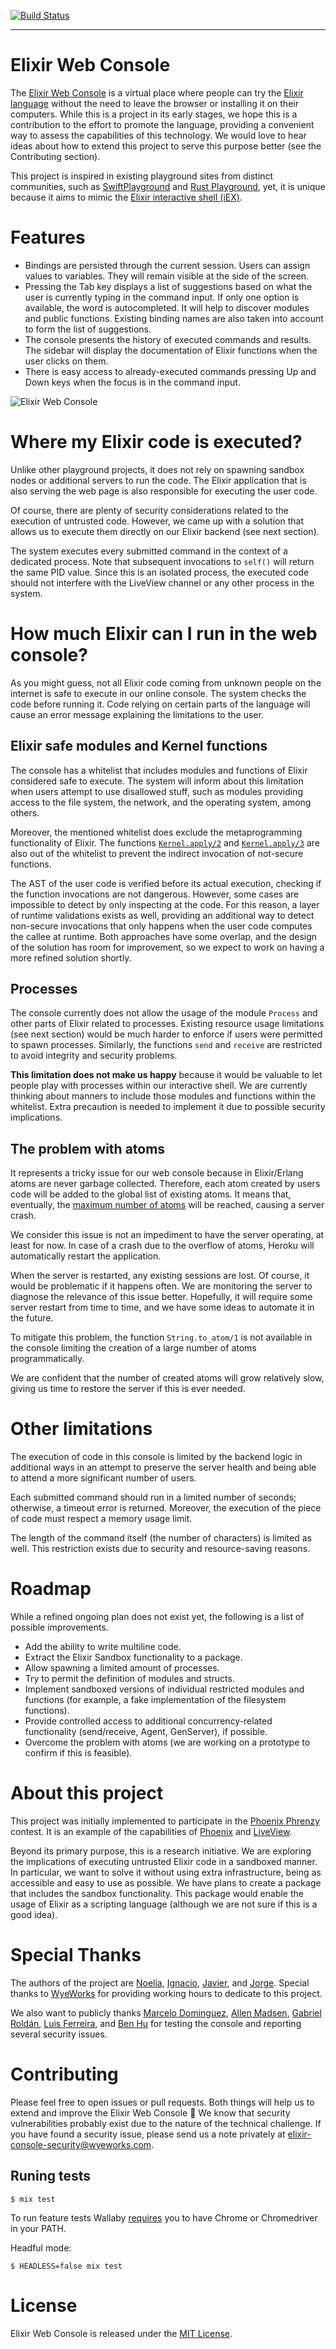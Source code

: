 [![Build Status](https://travis-ci.org/wyeworks/elixir_console.svg?branch=master)](https://travis-ci.org/wyeworks/elixir_console)

---

# Elixir Web Console

The [Elixir Web Console](https://elixirconsole.wyeworks.com/) is a virtual place where people can try the [Elixir language](https://elixir-lang.org/) without the need to leave the browser or installing it on their computers. While this is a project in its early stages, we hope this is a contribution to the effort to promote the language, providing a convenient way to assess the capabilities of this technology. We would love to hear ideas about how to extend this project to serve this purpose better (see the Contributing section).

This project is inspired in existing playground sites from distinct communities, such as [SwiftPlayground](http://online.swiftplayground.run/) and [Rust Playground](https://play.rust-lang.org/), yet, it is unique because it aims to mimic the [Elixir interactive shell (iEX)](https://hexdocs.pm/iex/IEx.html).

# Features

*   Bindings are persisted through the current session. Users can assign values to variables. They will remain visible at the side of the screen.
*   Pressing the Tab key displays a list of suggestions based on what the user is currently typing in the command input. If only one option is available, the word is autocompleted. It will help to discover modules and public functions. Existing binding names are also taken into account to form the list of suggestions.
*   The console presents the history of executed commands and results. The sidebar will display the documentation of Elixir functions when the user clicks on them.
*   There is easy access to already-executed commands pressing Up and Down keys when the focus is in the command input.

![Elixir Web Console](https://media.giphy.com/media/JUM6QQWQWjDpA03MBv/giphy.gif "Elixir Web Console")

# Where my Elixir code is executed?

Unlike other playground projects, it does not rely on spawning sandbox nodes or additional servers to run the code. The Elixir application that is also serving the web page is also responsible for executing the user code.

Of course, there are plenty of security considerations related to the execution of untrusted code. However, we came up with a solution that allows us to execute them directly on our Elixir backend (see next section).

The system executes every submitted command in the context of a dedicated process. Note that subsequent invocations to `self()` will return the same PID value. Since this is an isolated process, the executed code should not interfere with the LiveView channel or any other process in the system.

# How much Elixir can I run in the web console?

As you might guess, not all Elixir code coming from unknown people on the internet is safe to execute in our online console. The system checks the code before running it. Code relying on certain parts of the language will cause an error message explaining the limitations to the user.

## Elixir safe modules and Kernel functions

The console has a whitelist that includes modules and functions of Elixir considered safe to execute. The system will inform about this limitation when users attempt to use disallowed stuff, such as modules providing access to the file system, the network, and the operating system, among others.

Moreover, the mentioned whitelist does exclude the metaprogramming functionality of Elixir. The functions [`Kernel.apply/2`](https://hexdocs.pm/elixir/Kernel.html#apply/2) and [`Kernel.apply/3`](https://hexdocs.pm/elixir/Kernel.html#apply/3) are also out of the whitelist to prevent the indirect invocation of not-secure functions.

The AST of the user code is verified before its actual execution, checking if the function invocations are not dangerous. However, some cases are impossible to detect by only inspecting at the code. For this reason, a layer of runtime validations exists as well, providing an additional way to detect non-secure invocations that only happens when the user code computes the callee at runtime. Both approaches have some overlap, and the design of the solution has room for improvement, so we expect to work on having a more refined solution shortly.

## Processes

The console currently does not allow the usage of the module `Process` and other parts of Elixir related to processes. Existing resource usage limitations (see next section) would be much harder to enforce if users were permitted to spawn processes. Similarly, the functions `send` and `receive` are restricted to avoid integrity and security problems.

**This limitation does not make us happy** because it would be valuable to let people play with processes within our interactive shell. We are currently thinking about manners to include those modules and functions within the whitelist. Extra precaution is needed to implement it due to possible security implications.

## The problem with atoms

It represents a tricky issue for our web console because in Elixir/Erlang atoms are never garbage collected. Therefore, each atom created by users code will be added to the global list of existing atoms. It means that, eventually, the [maximum number of atoms](http://erlang.org/doc/efficiency_guide/advanced.html#atoms) will be reached, causing a server crash.

We consider this issue is not an impediment to have the server operating, at least for now. In case of a crash due to the overflow of atoms, Heroku will automatically restart the application.

When the server is restarted, any existing sessions are lost. Of course, it would be problematic if it happens often. We are monitoring the server to diagnose the relevance of this issue better. Hopefully, it will require some server restart from time to time, and we have some ideas to automate it in the future.

To mitigate this problem, the function `String.to_atom/1`  is not available in the console limiting the creation of a large number of atoms programmatically.

We are confident that the number of created atoms will grow relatively slow, giving us time to restore the server if this is ever needed.

# Other limitations

The execution of code in this console is limited by the backend logic in additional ways in an attempt to preserve the server health and being able to attend a more significant number of users.

Each submitted command should run in a limited number of seconds; otherwise, a timeout error is returned. Moreover, the execution of the piece of code must respect a memory usage limit.

The length of the command itself (the number of characters) is limited as well. This restriction exists due to security and resource-saving reasons.

# Roadmap

While a refined ongoing plan does not exist yet, the following is a list of possible improvements.

*   Add the ability to write multiline code.
*   Extract the Elixir Sandbox functionality to a package.
*   Allow spawning a limited amount of processes.
*   Try to permit the definition of modules and structs.
*   Implement sandboxed versions of individual restricted modules and functions (for example, a fake implementation of the filesystem functions).
*   Provide controlled access to additional concurrency-related functionality (send/receive, Agent, GenServer), if possible.
*   Overcome the problem with atoms (we are working on a prototype to confirm if this is feasible).

# About this project

This project was initially implemented to participate in the [Phoenix Phrenzy](https://phoenixphrenzy.com) contest.  It is an example of the capabilities of [Phoenix](https://phoenixframework.org/) and [LiveView](https://github.com/phoenixframework/phoenix_live_view).

Beyond its primary purpose, this is a research initiative. We are exploring the implications of executing untrusted Elixir code in a sandboxed manner. In particular, we want to solve it without using extra infrastructure, being as accessible and easy to use as possible. We have plans to create a package that includes the sandbox functionality. This package would enable the usage of Elixir as a scripting language (although we are not sure if this is a good idea).

# Special Thanks

The authors of the project are [Noelia](https://github.com/noelia-lencina), [Ignacio](https://github.com/iaguirre88), [Javier](https://github.com/JavierM42), and [Jorge](https://github.com/jmbejar). Special thanks to [WyeWorks](https://www.wyeworks.com) for providing working hours to dedicate to this project.

We also want to publicly thanks [Marcelo Dominguez](https://github.com/marpo60), [Allen Madsen](https://github.com/noelia-lencina), [Gabriel Roldán](https://github.com/luisgabrielroldan), [Luis Ferreira](https://github.com/hidnasio), and [
Ben Hu](https://github.com/Ben-Hu) for testing the console and reporting several security issues.

# Contributing

Please feel free to open issues or pull requests. Both things will help us to extend and improve the Elixir Web Console  🎉
We know that security vulnerabilities probably exist due to the nature of the technical challenge. If you have found a security issue, please send us a note privately at [elixir-console-security@wyeworks.com](mailto:elixir-console-security@wyeworks.com).

## Runing tests

```
$ mix test
```

To run feature tests Wallaby [requires](https://hexdocs.pm/wallaby/Wallaby.Chrome.html#module-notes) you to have Chrome or Chromedriver in your PATH.

Headful mode:

```
$ HEADLESS=false mix test
```

# License

Elixir Web Console is released under the [MIT License](https://github.com/wyeworks/elixir_console/blob/master/LICENSE.md).
